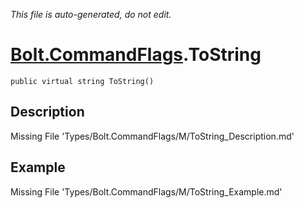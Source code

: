 *This file is auto-generated, do not edit.*

# [Bolt.CommandFlags](Types/Bolt.CommandFlags.md).ToString
`public virtual string ToString()`
## Description
Missing File 'Types/Bolt.CommandFlags/M/ToString_Description.md'
## Example
Missing File 'Types/Bolt.CommandFlags/M/ToString_Example.md'

